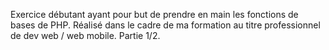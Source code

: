 Exercice débutant ayant pour but de prendre en main les fonctions de bases de PHP.
Réalisé dans le cadre de ma formation au titre professionnel de dev web / web mobile.
Partie 1/2.

